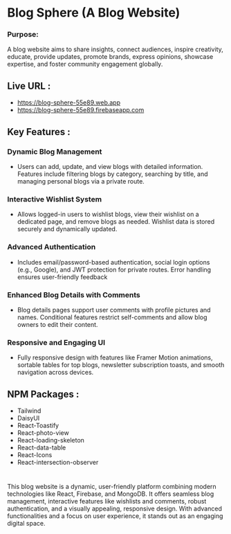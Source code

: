 # Blog Sphere (A Blog Website)

### Purpose:
 A blog website aims to share insights, connect audiences, inspire creativity, educate, provide updates, promote brands, express opinions, showcase expertise, and foster community engagement globally.

## Live URL : 
- https://blog-sphere-55e89.web.app
- https://blog-sphere-55e89.firebaseapp.com

## Key Features :

### Dynamic Blog Management
- Users can add, update, and view blogs with detailed information. Features include filtering blogs by category, searching by title, and managing personal blogs via a private route.

### Interactive Wishlist System
- Allows logged-in users to wishlist blogs, view their wishlist on a dedicated page, and remove blogs as needed. Wishlist data is stored securely and dynamically updated.

### Advanced Authentication
- Includes email/password-based authentication, social login options (e.g., Google), and JWT protection for private routes. Error handling ensures user-friendly feedback

### Enhanced Blog Details with Comments
- Blog details pages support user comments with profile pictures and names. Conditional features restrict self-comments and allow blog owners to edit their content.

### Responsive and Engaging UI
- Fully responsive design with features like Framer Motion animations, sortable tables for top blogs, newsletter subscription toasts, and smooth navigation across devices.


## NPM Packages :

- Tailwind
- DaisyUI
- React-Toastify
- React-photo-view
- React-loading-skeleton
- React-data-table
- React-Icons
- React-intersection-observer
#
#

This blog website is a dynamic, user-friendly platform combining modern technologies like React, Firebase, and MongoDB. It offers seamless blog management, interactive features like wishlists and comments, robust authentication, and a visually appealing, responsive design. With advanced functionalities and a focus on user experience, it stands out as an engaging digital space.
